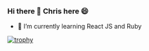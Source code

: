 ### Hi there 👋 Chris here 😄

- 🌱 I’m currently learning React JS and Ruby

[![trophy](https://github-profile-trophy.vercel.app/?username=10-menachi)](https://github.com/ryo-ma/github-profile-trophy)
